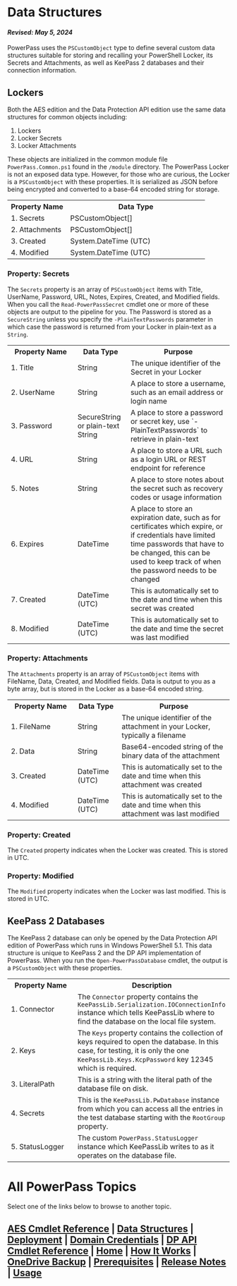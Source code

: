 # Data Structures
#### _Revised: May 5, 2024_
PowerPass uses the `PSCustomObject` type to define several custom data structures suitable for storing and recalling your PowerShell Locker, its Secrets and Attachments, as well as KeePass 2 databases and their connection information.
## Lockers
Both the AES edition and the Data Protection API edition use the same data structures for common objects including:
1. Lockers
2. Locker Secrets
3. Locker Attachments  

These objects are initialized in the common module file `PowerPass.Common.ps1` found in the `/module` directory.
The PowerPass Locker is not an exposed data type.
However, for those who are curious, the Locker is a `PSCustomObject` with these properties.
It is serialized as JSON before being encrypted and converted to a base-64 encoded string for storage.

<table>
<tr><th width="30%">Property Name</th><th>Data Type</th></tr>
<tr><td width="30%">1. Secrets</td><td>PSCustomObject[]</td></tr>
<tr><td width="30%">2. Attachments</td><td>PSCustomObject[]</td></tr>
<tr><td width="30%">3. Created</td><td>System.DateTime (UTC)</td></tr>
<tr><td width="30%">4. Modified</td><td>System.DateTime (UTC)</td></tr>
</table>

### Property: Secrets
The `Secrets` property is an array of `PSCustomObject` items with Title, UserName, Password, URL, Notes, Expires, Created, and Modified fields. When you call the `Read-PowerPassSecret` cmdlet one or more of these objects are output to the pipeline for you. The Password is stored as a `SecureString` unless you specify the `-PlainTextPasswords` parameter in which case the password is returned from your Locker in plain-text as a `String`.

<table>
<tr><th width="30%">Property Name</th><th>Data Type</th><th>Purpose</th></tr>
<tr><td width="30%">1. Title</td><td>String</td><td>The unique identifier of the Secret in your Locker</td></tr>
<tr><td width="30%">2. UserName</td><td>String</td><td>A place to store a username, such as an email address or login name</td></tr>
<tr><td width="30%">3. Password</td><td>SecureString or plain-text String</td><td>A place to store a password or secret key, use `-PlainTextPasswords` to retrieve in plain-text</td></tr>
<tr><td width="30%">4. URL</td><td>String</td><td>A place to store a URL such as a login URL or REST endpoint for reference</td></tr>
<tr><td width="30%">5. Notes</td><td>String</td><td>A place to store notes about the secret such as recovery codes or usage information</td></tr>
<tr><td width="30%">6. Expires</td><td>DateTime</td><td>A place to store an expiration date, such as for certificates which expire, or if credentials have limited time passwords that have to be changed, this can be used to keep track of when the password needs to be changed</td></tr>
<tr><td width="30%">7. Created</td><td>DateTime (UTC)</td><td>This is automatically set to the date and time when this secret was created</td></tr>
<tr><td width="30%">8. Modified</td><td>DateTime (UTC)</td><td>This is automatically set to the date and time the secret was last modified</td></tr>
</table>

### Property: Attachments
The `Attachments` property is an array of `PSCustomObject` items with FileName, Data, Created, and Modified fields. Data is output to you as a byte array, but is stored in the Locker as a base-64 encoded string.

<table>
<tr><th width="30%">Property Name</th><th>Data Type</th><th>Purpose</th></tr>
<tr><td width="30%">1. FileName</td><td>String</td><td>The unique identifier of the attachment in your Locker, typically a filename</td></tr>
<tr><td width="30%">2. Data</td><td>String</td><td>Base64-encoded string of the binary data of the attachment</td></tr>
<tr><td width="30%">3. Created</td><td>DateTime (UTC)</td><td>This is automatically set to the date and time when this attachment was created</td></tr>
<tr><td width="30%">4. Modified</td><td>DateTime (UTC)</td><td>This is automatically set to the date and time when this attachment was last modified</td></tr>
</table>

### Property: Created
The `Created` property indicates when the Locker was created. This is stored in UTC.
### Property: Modified
The `Modified` property indicates when the Locker was last modified. This is stored in UTC.
## KeePass 2 Databases
The KeePass 2 database can only be opened by the Data Protection API edition of PowerPass which runs in Windows PowerShell 5.1.
This data structure is unique to KeePass 2 and the DP API implementation of PowerPass.
When you run the `Open-PowerPassDatabase` cmdlet, the output is a `PSCustomObject` with these properties.

<table>
<tr><th width="30%">Property Name</th><th>Description</th></tr>
<tr><td width="30%">1. Connector</td><td>The <code>Connector</code> property contains the <code>KeePassLib.Serialization.IOConnectionInfo</code> instance which tells KeePassLib where to find the database on the local file system.</td></tr>
<tr><td width="30%">2. Keys</td><td>The <code>Keys</code> property contains the collection of keys required to open the database. In this case, for testing, it is only the one <code>KeePassLib.Keys.KcpPassword</code> key 12345 which is required.</td></tr>
<tr><td width="30%">3. LiteralPath</td><td>This is a string with the literal path of the database file on disk.</td></tr>
<tr><td width="30%">4. Secrets</td><td>This is the <code>KeePassLib.PwDatabase</code> instance from which you can access all the entries in the test database starting with the <code>RootGroup</code> property.</td></tr>
<tr><td width="30%">5. StatusLogger</td><td>The custom <code>PowerPass.StatusLogger</code> instance which KeePassLib writes to as it operates on the database file.</td></tr>
</table>

# All PowerPass Topics
Select one of the links below to browse to another topic.
## [AES Cmdlet Reference](https://chopinrlz.github.io/powerpass/aes-cmdlet-ref) | [Data Structures](https://chopinrlz.github.io/powerpass/data-structures) | [Deployment](https://chopinrlz.github.io/powerpass/deployment) | [Domain Credentials](https://chopinrlz.github.io/powerpass/domain-credentials) | [DP API Cmdlet Reference](https://chopinrlz.github.io/powerpass/dpapi-cmdlet-ref) | [Home](https://chopinrlz.github.io/powerpass) | [How It Works](https://chopinrlz.github.io/powerpass/readme-cont) | [OneDrive Backup](https://chopinrlz.github.io/powerpass/onedrivebackup) | [Prerequisites](https://chopinrlz.github.io/powerpass/prerequisites) | [Release Notes](https://chopinrlz.github.io/powerpass/release-notes) | [Usage](https://chopinrlz.github.io/powerpass/usage)
